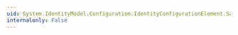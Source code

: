 ```yaml
---
uid: System.IdentityModel.Configuration.IdentityConfigurationElement.SaveBootstrapContext
internalonly: False
---
```

